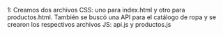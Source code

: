 1: Creamos dos archivos CSS: uno para index.html y otro para productos.html. También se buscó una API para el catálogo de ropa y se crearon los respectivos archivos JS: api.js y productos.js